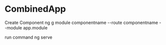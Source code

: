 # CombinedApp

Create Component
ng g module componentname --route componentname --module app.module

run command
ng serve


